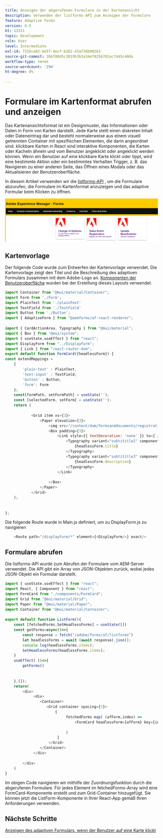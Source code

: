 ```yaml
---
title: Anzeigen der abgerufenen Formulare in der Kartenansicht
description: Verwenden der listforms-API zum Anzeigen der Formulare
feature: Adaptive Forms
version: 6.5
kt: 13311
topic: Development
role: User
level: Intermediate
exl-id: 7316ca02-be57-4ecf-b162-43a736b992b3
source-git-commit: 3bbf80d5c301953b3a34ef8256702ac7445c40da
workflow-type: tm+mt
source-wordcount: '294'
ht-degree: 0%

---
```


# Formulare im Kartenformat abrufen und anzeigen

Das Kartenansichtsformat ist ein Designmuster, das Informationen oder Daten in Form von Karten darstellt. Jede Karte stellt einen diskreten Inhalt oder Dateneintrag dar und besteht normalerweise aus einem visuell getrennten Container mit spezifischen Elementen, die darin angeordnet sind.
klickbare Karten in React sind interaktive Komponenten, die Karten oder Kacheln ähneln und vom Benutzer angeklickt oder angeklickt werden können. Wenn ein Benutzer auf eine klickbare Karte klickt oder tippt, wird eine bestimmte Aktion oder ein bestimmtes Verhalten Trigger, z. B. das Navigieren zu einer anderen Seite, das Öffnen eines Modals oder das Aktualisieren der Benutzeroberfläche.

In diesem Artikel verwenden wir die [listforms-API](https://opensource.adobe.com/aem-forms-af-runtime/api/#tag/List-Forms/operation/listForms) , um die Formulare abzurufen, die Formulare im Kartenformat anzuzeigen und das adaptive Formular beim Klicken zu öffnen.

![Kartenansicht](./assets/card-view-forms.png)

## Kartenvorlage

Der folgende Code wurde zum Entwerfen der Kartenvorlage verwendet. Die Kartenvorlage zeigt den Titel und die Beschreibung des adaptiven Formulars zusammen mit dem Adobe-Logo an. [Komponenten der Benutzeroberfläche](https://mui.com/) wurden bei der Erstellung dieses Layouts verwendet.



```javascript
import Container from "@mui/material/Container";
import Form from './Form';
import PlainText from './plainText'
import TextField from './TextField'
import Button from './Button';
import { AdaptiveForm } from "@aemforms/af-react-renderer";

import { CardActionArea, Typography } from "@mui/material";
import { Box } from "@mui/system";
import { useState,useEffect } from "react";
import DisplayForm from "../DisplayForm";
import { Link } from "react-router-dom";
export default function FormCard({headlessForm}) {
const extendMappings =
    {
        'plain-text' : PlainText,
        'text-input' : TextField,
        'button' : Button,
        'form': Form
    };
    const[formPath, setFormPath] = useState('');
    const [selectedForm, setForm] = useState('');
    return (
        
            <Grid item xs={3}>
                <Paper elevation={3}>
                    <img src="/content/dam/formsanddocuments/registrationform/jcr:content/renditions/cq5dam.thumbnail.48.48.png" className="img"/>
                    <Box padding={3}>
                        <Link style={{ textDecoration: 'none' }} to={`/displayForm${headlessForm.path}`}>
                            <Typography variant="subtititle2" component="h2">
                                {headlessForm.title}
                            </Typography>
                            <Typography variant="subtititle3" component="h4">
                                {headlessForm.description}
                            </Typography>
                        </Link>
                
                    </Box>
                </Paper>
            </Grid>
    );
    

};
```

Die folgende Route wurde in Main.js definiert, um zu DisplayForm.js zu navigieren

```javascript
    <Route path="/displayForm/*" element={<DisplayForm/>} exact/>
```

## Formulare abrufen

Die listforms-API wurde zum Abrufen der Formulare vom AEM-Server verwendet. Die API gibt ein Array von JSON-Objekten zurück, wobei jedes JSON-Objekt ein Formular darstellt.

```javascript
import { useState,useEffect } from "react";
import React, { Component } from "react";
import FormCard from "./components/FormCard";
import Grid from "@mui/material/Grid";
import Paper from "@mui/material/Paper";
import Container from "@mui/material/Container";
 
export default function ListForm(){
    const [fetchedForms,SetHeadlessForms] = useState([])
    const getForms=async()=>{
        const response = fetch("/adobe/forms/af/listforms")
        let headlessForms = await (await response).json();
        console.log(headlessForms.items);
        SetHeadlessForms(headlessForms.items);
    }
    useEffect( ()=>{
        getForms()
        

    },[]);
    return(
        <div>
             <div>
                <Container>
                   <Grid container spacing={3}>
                       {
                            fetchedForms.map( (afForm,index) =>
                                <FormCard headlessForm={afForm} key={index}/>
                         
                            )
                        }
                    </Grid>
                </Container>
             </div>

        </div>
    )
}
```

Im obigen Code navigieren wir mithilfe der Zuordnungsfunktion durch die abgerufenen Formulare. Für jedes Element im fetchedForms-Array wird eine FormCard-Komponente erstellt und zum Grid-Container hinzugefügt. Sie können jetzt die ListForm-Komponente in Ihrer React-App gemäß Ihren Anforderungen verwenden.

## Nächste Schritte

[Anzeigen des adaptiven Formulars, wenn der Benutzer auf eine Karte klickt](./open-form-card-view.md)